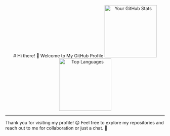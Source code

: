 
<p align="center">
  # Hi there! 👋 Welcome to My GitHub Profile

  <img src="https://github-readme-stats.vercel.app/api?username=KostasSliazas&show_icons=true&theme=radical" alt="Your GitHub Stats" height="165"/>
  <img src="https://github-readme-stats.vercel.app/api/top-langs/?username=KostasSliazas&layout=compact&theme=radical" alt="Top Languages" height="165"/>
</p>

---

Thank you for visiting my profile! 😊 Feel free to explore my repositories and reach out to me for collaboration or just a chat. 🚀

